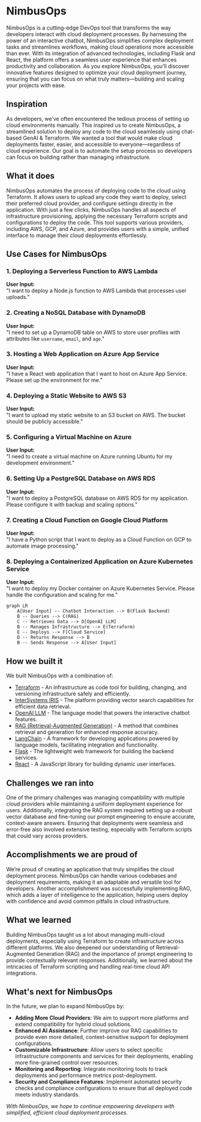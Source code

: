 # NimbusOps

NimbusOps is a cutting-edge DevOps tool that transforms the way developers interact with cloud deployment processes. By harnessing the power of an interactive chatbot, NimbusOps simplifies complex deployment tasks and streamlines workflows, making cloud operations more accessible than ever. With its integration of advanced technologies, including Flask and React, the platform offers a seamless user experience that enhances productivity and collaboration. As you explore NimbusOps, you’ll discover innovative features designed to optimize your cloud deployment journey, ensuring that you can focus on what truly matters—building and scaling your projects with ease.

## Inspiration
As developers, we’ve often encountered the tedious process of setting up cloud environments manually. This inspired us to create NimbusOps, a streamlined solution to deploy any code to the cloud seamlessly using chat-based GenAI & Terraform. We wanted a tool that would make cloud deployments faster, easier, and accessible to everyone—regardless of cloud experience. Our goal is to automate the setup process so developers can focus on building rather than managing infrastructure.

## What it does
NimbusOps automates the process of deploying code to the cloud using Terraform. It allows users to upload any code they want to deploy, select their preferred cloud provider, and configure settings directly in the application. With just a few clicks, NimbusOps handles all aspects of infrastructure provisioning, applying the necessary Terraform scripts and configurations to deploy the code. This tool supports various providers, including AWS, GCP, and Azure, and provides users with a simple, unified interface to manage their cloud deployments effortlessly.

## Use Cases for NimbusOps

### 1. Deploying a Serverless Function to AWS Lambda

**User Input:**  
"I want to deploy a Node.js function to AWS Lambda that processes user uploads."

### 2. Creating a NoSQL Database with DynamoDB

**User Input:**  
"I need to set up a DynamoDB table on AWS to store user profiles with attributes like `username`, `email`, and `age`."

### 3. Hosting a Web Application on Azure App Service

**User Input:**  
"I have a React web application that I want to host on Azure App Service. Please set up the environment for me."

### 4. Deploying a Static Website to AWS S3

**User Input:**  
"I want to upload my static website to an S3 bucket on AWS. The bucket should be publicly accessible."

### 5. Configuring a Virtual Machine on Azure

**User Input:**  
"I need to create a virtual machine on Azure running Ubuntu for my development environment."

### 6. Setting Up a PostgreSQL Database on AWS RDS

**User Input:**  
"I want to deploy a PostgreSQL database on AWS RDS for my application. Please configure it with backup and scaling options."

### 7. Creating a Cloud Function on Google Cloud Platform

**User Input:**  
"I have a Python script that I want to deploy as a Cloud Function on GCP to automate image processing."

### 8. Deploying a Containerized Application on Azure Kubernetes Service

**User Input:**  
"I want to deploy my Docker container on Azure Kubernetes Service. Please handle the configuration and scaling for me."

```mermaid
graph LR
    A[User Input] -- Chatbot Interaction --> B(Flask Backend)
    B -- Queries --> C(RAG)
    C -- Retrieves Data --> D[OpenAI LLM]
    B -- Manages Infrastructure --> E(Terraform)
    E -- Deploys --> F[Cloud Service]
    D -- Returns Response --> B
    B -- Sends Response --> A[User Input]
```

## How we built it
We built NimbusOps with a combination of:
* [Terraform](https://www.terraform.io/) - An infrastructure as code tool for building, changing, and versioning infrastructure safely and efficiently.
* [InterSystems IRIS](https://www.intersystems.com/products/iris/) - The platform providing vector search capabilities for efficient data retrieval.
* [OpenAI LLM](https://openai.com/research/) - The language model that powers the interactive chatbot features.
* [RAG (Retrieval-Augmented Generation)](https://arxiv.org/abs/2005.11401) - A method that combines retrieval and generation for enhanced response accuracy.
* [LangChain](https://langchain.com/) - A framework for developing applications powered by language models, facilitating integration and functionality.
* [Flask](https://flask.palletsprojects.com/) - The lightweight web framework for building the backend services.
* [React](https://reactjs.org/) - A JavaScript library for building dynamic user interfaces.

## Challenges we ran into
One of the primary challenges was managing compatibility with multiple cloud providers while maintaining a uniform deployment experience for users. Additionally, integrating the RAG system required setting up a robust vector database and fine-tuning our prompt engineering to ensure accurate, context-aware answers. Ensuring that deployments were seamless and error-free also involved extensive testing, especially with Terraform scripts that could vary across providers.

## Accomplishments we are proud of
We’re proud of creating an application that truly simplifies the cloud deployment process. NimbusOps can handle various codebases and deployment requirements, making it an adaptable and versatile tool for developers. Another accomplishment was successfully implementing RAG, which adds a layer of intelligence to the application, helping users deploy with confidence and avoid common pitfalls in cloud infrastructure.

## What we learned
Building NimbusOps taught us a lot about managing multi-cloud deployments, especially using Terraform to create infrastructure across different platforms. We also deepened our understanding of Retrieval-Augmented Generation (RAG) and the importance of prompt engineering to provide contextually relevant responses. Additionally, we learned about the intricacies of Terraform scripting and handling real-time cloud API integrations.

## What's next for NimbusOps
In the future, we plan to expand NimbusOps by:

* **Adding More Cloud Providers**: We aim to support more platforms and extend compatibility for hybrid cloud solutions.
* **Enhanced AI Assistance**: Further improve our RAG capabilities to provide even more detailed, context-sensitive support for deployment configurations.
* **Customizable Infrastructure**: Allow users to select specific infrastructure components and services for their deployments, enabling more fine-grained control over resources.
* **Monitoring and Reporting**: Integrate monitoring tools to track deployments and performance metrics post-deployment.
* **Security and Compliance Features**: Implement automated security checks and compliance configurations to ensure that all deployed code meets industry standards.

*With NimbusOps, we hope to continue empowering developers with simplified, efficient cloud deployment processes.*
